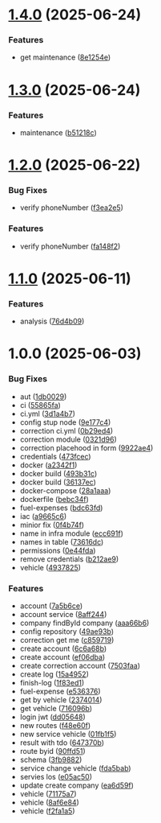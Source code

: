 # [1.4.0](https://github.com/emanuellimamaia/fulog/compare/v1.3.0...v1.4.0) (2025-06-24)


### Features

* get maintenance ([8e1254e](https://github.com/emanuellimamaia/fulog/commit/8e1254eb8d448f5091f5c290a79175a4dcb97d9c))

# [1.3.0](https://github.com/emanuellimamaia/fulog/compare/v1.2.0...v1.3.0) (2025-06-24)


### Features

* maintenance ([b51218c](https://github.com/emanuellimamaia/fulog/commit/b51218c54cc4fcf02feba00a44fb2e457f34d0e7))

# [1.2.0](https://github.com/emanuellimamaia/fulog/compare/v1.1.0...v1.2.0) (2025-06-22)


### Bug Fixes

* verify phoneNumber ([f3ea2e5](https://github.com/emanuellimamaia/fulog/commit/f3ea2e585121828a79c4935155150113540b6344))


### Features

* verify phoneNumber ([fa148f2](https://github.com/emanuellimamaia/fulog/commit/fa148f21898d8890b4c97d9d406429b57aa2f5a8))

# [1.1.0](https://github.com/emanuellimamaia/fulog/compare/v1.0.0...v1.1.0) (2025-06-11)


### Features

* analysis ([76d4b09](https://github.com/emanuellimamaia/fulog/commit/76d4b09cc08de3502c1b7942e92f593b7e0eaad8))

# 1.0.0 (2025-06-03)


### Bug Fixes

* aut ([1db0029](https://github.com/emanuellimamaia/fulog/commit/1db0029290ec66696f725fa9a93639424d6d29bf))
* ci ([55865fa](https://github.com/emanuellimamaia/fulog/commit/55865fa45dd2530ce043318f42e2f43cbb757a1f))
* ci.yml ([3d1a4b7](https://github.com/emanuellimamaia/fulog/commit/3d1a4b78afe4558d1455ba04f88358b3e9dcaa3d))
* config stup node ([9e177c4](https://github.com/emanuellimamaia/fulog/commit/9e177c4634e0b32dedfa8763eb1769c5b3883895))
* correction ci.yml ([0b29ed4](https://github.com/emanuellimamaia/fulog/commit/0b29ed408804b55465494c637bab37ccdf971959))
* correction module ([0321d96](https://github.com/emanuellimamaia/fulog/commit/0321d9647233d1a1b6695fd82c5de14075b079fc))
* correction placehood in form ([9922ae4](https://github.com/emanuellimamaia/fulog/commit/9922ae4b70ba5d54ce42abddd0335616b1e63728))
* credentials ([473fcec](https://github.com/emanuellimamaia/fulog/commit/473fcecabc68f4860f36cea4a543a5a93f2e536e))
* docker ([a2342f1](https://github.com/emanuellimamaia/fulog/commit/a2342f1f08be480211d5d22a53800f140ca5cb26))
* docker build ([493b31c](https://github.com/emanuellimamaia/fulog/commit/493b31c37b0823f80cf9e6c554f7f9fe7cc50270))
* docker build ([36137ec](https://github.com/emanuellimamaia/fulog/commit/36137ecdf0a0b802fb19cb6e53856c85cec2ed9d))
* docker-compose ([28a1aaa](https://github.com/emanuellimamaia/fulog/commit/28a1aaa02c86ec88f83e043e367794b4159488b6))
* dockerfile ([bebc34f](https://github.com/emanuellimamaia/fulog/commit/bebc34fd0d03311686b55899e79fdc5f1853989f))
* fuel-expenses ([bdc63fd](https://github.com/emanuellimamaia/fulog/commit/bdc63fdb15163417a527f7d1eee6464dd2f30775))
* iac ([a9665c6](https://github.com/emanuellimamaia/fulog/commit/a9665c6e9fe18f81ad2182f1b7e12a9a468d1b4d))
* minior fix ([0f4b74f](https://github.com/emanuellimamaia/fulog/commit/0f4b74fe9b8e6314758d92871507a6e6618dfa17))
* name in infra module ([ecc691f](https://github.com/emanuellimamaia/fulog/commit/ecc691f07fd907aac63b179121cccb2d5b12280b))
* names in table ([73616dc](https://github.com/emanuellimamaia/fulog/commit/73616dce9cba5e10c5a74824398a4c032d6d7d55))
* permissions ([0e44fda](https://github.com/emanuellimamaia/fulog/commit/0e44fda4d81866bee919029ea58315125295c549))
* remove credentials ([b212ae9](https://github.com/emanuellimamaia/fulog/commit/b212ae9d0398bce85d7e1231239de7bce77259a8))
* vehicle ([4937825](https://github.com/emanuellimamaia/fulog/commit/4937825ee1de587a6743a35021afaec4fd202dba))


### Features

* account ([7a5b6ce](https://github.com/emanuellimamaia/fulog/commit/7a5b6ce8f133851f36b51058d145e7f77827bc67))
* account service ([8aff244](https://github.com/emanuellimamaia/fulog/commit/8aff2444642ec1dd3ea68d926df335558da03e44))
* company findById company ([aaa66b6](https://github.com/emanuellimamaia/fulog/commit/aaa66b6d3ee8e20dd074610bafa58f95e39cec12))
* config repository ([49ae93b](https://github.com/emanuellimamaia/fulog/commit/49ae93b9adeb6e8064615827adc75695219d507a))
* correction get me ([c859719](https://github.com/emanuellimamaia/fulog/commit/c859719cc2055989e4efb8b15ed86e52a0d21f81))
* create account ([6c6a68b](https://github.com/emanuellimamaia/fulog/commit/6c6a68bf50ef96e57f3c62fed0f6e5ed038958d5))
* create account ([ef06dba](https://github.com/emanuellimamaia/fulog/commit/ef06dbaac52b04e03f390a81533ab121687e31e8))
* create correction account ([7503faa](https://github.com/emanuellimamaia/fulog/commit/7503faa6ccb271b525b25308d141cb549351d188))
* create log ([15a4952](https://github.com/emanuellimamaia/fulog/commit/15a4952e5ff76f9b553ebe731394529945f3c9de))
* finish-log ([1f83ed1](https://github.com/emanuellimamaia/fulog/commit/1f83ed195c591c80eef591b9fe77b2584d7669cd))
* fuel-expense ([e536376](https://github.com/emanuellimamaia/fulog/commit/e536376026e0e3c12c93304aa96b7ec93103e9d4))
* get by vehicle ([2374014](https://github.com/emanuellimamaia/fulog/commit/23740140680ac11747f488f84ac615c878f83638))
* get vehicle ([716096b](https://github.com/emanuellimamaia/fulog/commit/716096ba71d622b321010e052d1e37e5e55e35c7))
* login jwt ([dd05648](https://github.com/emanuellimamaia/fulog/commit/dd056489f818049f71df25f5bc991e9e9b3479fb))
* new routes ([f48e60f](https://github.com/emanuellimamaia/fulog/commit/f48e60f66f733e91ded4c10b665098c237c90ea7))
* new service vehicle ([01fb1f5](https://github.com/emanuellimamaia/fulog/commit/01fb1f550d2fa94bded2236d9343ca7e70d31687))
* result with tdo ([647370b](https://github.com/emanuellimamaia/fulog/commit/647370b64220798460314b8f55edbd0bf8be3ae8))
* route byid ([90ffd51](https://github.com/emanuellimamaia/fulog/commit/90ffd512aa0c284a4b08b27bb1ab42b28217e048))
* schema ([3fb9882](https://github.com/emanuellimamaia/fulog/commit/3fb988226fb7c8903939b550c38add06fc742606))
* service change vehicle ([fda5bab](https://github.com/emanuellimamaia/fulog/commit/fda5bab135f0c7e4b432163468c30e6527c559d8))
* servies los ([e05ac50](https://github.com/emanuellimamaia/fulog/commit/e05ac509509e331625a52fc3aa05e46908232e10))
* update create company ([ea6d59f](https://github.com/emanuellimamaia/fulog/commit/ea6d59fe69cdb571a91a18d0c5e71bf0dbec11cd))
* vehicle ([71175a7](https://github.com/emanuellimamaia/fulog/commit/71175a77b49a1654d20fdcb990cf67937a59cefa))
* vehicle ([8af6e84](https://github.com/emanuellimamaia/fulog/commit/8af6e84b87a0d5fad1edb60ee972a3de5d12bfb3))
* vehicle ([f2fa1a5](https://github.com/emanuellimamaia/fulog/commit/f2fa1a5269a6d9899e4d3c3e9932a12c8d38600f))
